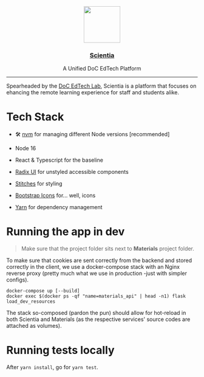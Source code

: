 <div align="center">
  <a href="https://www.scientia.doc.ic.ac.uk">
    <img src="https://scientia.doc.ic.ac.uk/images/logo.svg" height="96">
    <div align="center">
      <h3>Scientia</h3>
    </div>
  </a>
  <div align="center">A Unified DoC EdTech Platform</div>
</div>

---

Spearheaded by the [DoC EdTech Lab](https://edtech.pages.doc.ic.ac.uk/), Scientia is a platform that focuses on ehancing the remote learning experience for staff and students alike.

# Tech Stack

- 🛠 [nvm](https://github.com/nvm-sh/nvm) for managing different Node versions [recommended]

- Node 16
- React & Typescript for the baseline
- [Radix UI](https://www.radix-ui.com/) for unstyled accessible components
- [Stitches](https://stitches.dev/) for styling
- [Bootstrap Icons](https://icons.getbootstrap.com/) for... well, icons
- [Yarn](https://yarnpkg.com/) for dependency management


# Running the app in dev

> Make sure that the project folder sits next to **Materials** project folder.

To make sure that cookies are sent correctly from the backend and stored correctly in the client, we use a docker-compose
stack with an Nginx reverse proxy (pretty much what we use in production -just with simpler configs).

```shell
docker-compose up [--build]
docker exec $(docker ps -qf "name=materials_api" | head -n1) flask load_dev_resources
```

The stack so-composed (pardon the pun) should allow for hot-reload in both Scientia and Materials (as the respective services' source codes are attached as volumes).

# Running tests locally

After `yarn install`, go for `yarn test`.
